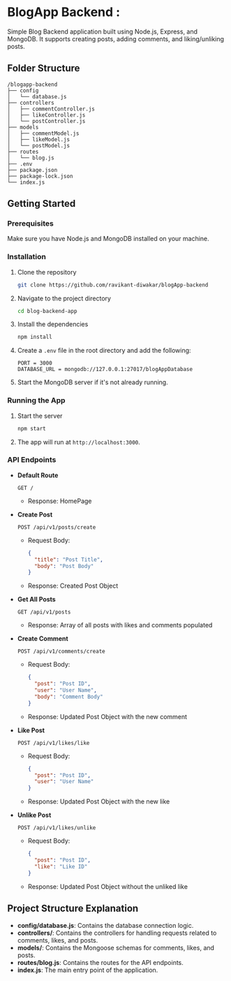 # BlogApp Backend :

Simple Blog Backend application built using Node.js, Express, and MongoDB. It supports creating posts, adding comments, and liking/unliking posts. 

## Folder Structure

```
/blogapp-backend
├── config
│   └── database.js
├── controllers
│   ├── commentController.js
│   ├── likeController.js
│   └── postController.js
├── models
│   ├── commentModel.js
│   ├── likeModel.js
│   └── postModel.js
├── routes
│   └── blog.js
├── .env
├── package.json
├── package-lock.json
└── index.js

```

## Getting Started

### Prerequisites

Make sure you have Node.js and MongoDB installed on your machine.

### Installation

1. Clone the repository

   ```bash
   git clone https://github.com/ravikant-diwakar/blogApp-backend
   ```

2. Navigate to the project directory

   ```bash
   cd blog-backend-app
   ```

3. Install the dependencies

   ```bash
   npm install
   ```

4. Create a `.env` file in the root directory and add the following:

   ```
   PORT = 3000
   DATABASE_URL = mongodb://127.0.0.1:27017/blogAppDatabase
   ```

5. Start the MongoDB server if it's not already running.

### Running the App

1. Start the server

   ```bash
   npm start
   ```

2. The app will run at `http://localhost:3000`.

### API Endpoints

- **Default Route**

  ```http
  GET /
  ```

  - Response: HomePage

- **Create Post**

  ```http
  POST /api/v1/posts/create
  ```

  - Request Body:

    ```json
    {
      "title": "Post Title",
      "body": "Post Body"
    }
    ```

  - Response: Created Post Object

- **Get All Posts**

  ```http
  GET /api/v1/posts
  ```

  - Response: Array of all posts with likes and comments populated

- **Create Comment**

  ```http
  POST /api/v1/comments/create
  ```

  - Request Body:

    ```json
    {
      "post": "Post ID",
      "user": "User Name",
      "body": "Comment Body"
    }
    ```

  - Response: Updated Post Object with the new comment

- **Like Post**

  ```http
  POST /api/v1/likes/like
  ```

  - Request Body:

    ```json
    {
      "post": "Post ID",
      "user": "User Name"
    }
    ```

  - Response: Updated Post Object with the new like

- **Unlike Post**

  ```http
  POST /api/v1/likes/unlike
  ```

  - Request Body:

    ```json
    {
      "post": "Post ID",
      "like": "Like ID"
    }
    ```

  - Response: Updated Post Object without the unliked like

## Project Structure Explanation

- **config/database.js**: Contains the database connection logic.
- **controllers/**: Contains the controllers for handling requests related to comments, likes, and posts.
- **models/**: Contains the Mongoose schemas for comments, likes, and posts.
- **routes/blog.js**: Contains the routes for the API endpoints.
- **index.js**: The main entry point of the application.

